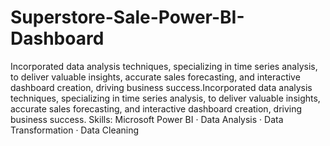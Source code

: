 # Superstore-Sale-Power-BI-Dashboard


Incorporated data analysis techniques, specializing in time series analysis, to deliver valuable insights, accurate sales forecasting, and interactive dashboard creation, driving business success.Incorporated data analysis techniques, specializing in time series analysis, to deliver valuable insights, accurate sales forecasting, and interactive dashboard creation, driving business success.
Skills: Microsoft Power BI · Data Analysis · Data Transformation · Data Cleaning

